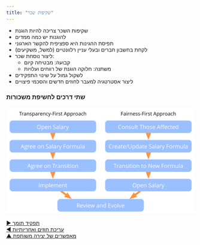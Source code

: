```yaml
---
title: "שקיפות שכר"
---
```



- שקיפות השכר צריכה להיות הוגנת
- להוגנות יש כמה ממדים 
- תפיסת ההגינות היא ספציפית להקשר הארגוני
- לקחת בחשבון חברים ובעלי עניין רלוונטיים (למשל, משקיעים)
- ליצור נוסחת שכר: 
    - קבועה: מבטיחה קיום
    - משתנה: חלוקה הוגנת של רווחים ועלויות
- לשקול גמול על שינוי התפקידים
- ליצור אסטרטגיה למעבר לחוזים חדשים והסכמי פיצויים


### שתי דרכים לחשיפת משכורות

![inline,fit](img/process/opening-salaries.png)

[&#9654; תפקיד תומך](support-role.html)<br/>[&#9664; עריכת חוזים ואחריותיות](contracting-and-accountability.html)<br/>[&#9650; מאפשרים של יצירה משותפת](enablers-of-co-creation.html)

